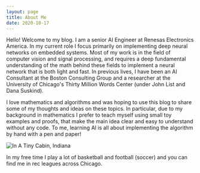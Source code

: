 ```yaml
---
layout: page
title: About Me
date: 2020-10-17
---
```


Hello! Welcome to my blog. I am a senior AI Engineer at Renesas Electronics America. In my current role I focus primarily on implementing deep neural networks on embedded systems. Most of my work is in the field of computer vision and signal processing, and requires a deep fundamental understanding of the math behind these fields to implement a neural network that is both light and fast. In previous lives, I have been an AI Consultant at the Boston Consulting Group and a researcher at the University of Chicago's Thirty Million Words Center (under John List and Dana Suskind).

I love mathematics and algorithms and was hoping to use this blog to share some of my thoughts and ideas on these topics. In particular, due to my background in mathematics I prefer to teach myself using small toy examples and proofs, that make the main idea clear and easy to understand without any code. To me, learning AI is all about implementing the algorithm by hand with a pen and paper!

![In A Tiny Cabin, Indiana](gallery/franco-benfica.png)

In my free time I play a lot of basketball and football (soccer) and you can find me in rec leagues across Chicago.

